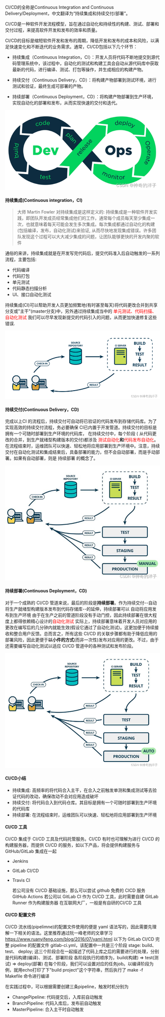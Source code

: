 

CI/CD的全称是Continuous Integration and Continuous Delivery/Deployment，中文翻译为“持续集成和持续交付/部署”。

CI/CD是一种软件开发流程模型，旨在通过自动化和持续性的构建、测试、部署和交付过程，来提高软件开发和发布的效率和质量。

CI/CD的目标是缩短软件开发和发布的周期，降低开发和发布的成本和风险，以满足快速变化和不断迭代的业务需求。通常，CI/CD包括以下几个环节：

- 持续集成（Continuous Integration，CI）：开发人员将代码不断地提交到源代码管理系统中，该过程中，自动化的测试和构建工具会自动从源代码库中获取最新的代码，进行编译、测试、打包等操作，并生成相应的构建产物。

- 持续交付（Continuous Delivery，CD）：将构建产物部署到测试环境，进行测试和验证，最终生成可部署的产物。

- 持续部署（Continuous Deployment，CD）：将构建产物部署到生产环境，实现自动化的部署和发布，从而实现快速的交付和迭代。

![img](CICD/watermark,type_d3F5LXplbmhlaQ,shadow_50,text_Q1NETiBA56We5aWH55qE5rSL5a2Q,size_19,color_FFFFFF,t_70,g_se,x_16.png)

#### 持续集成(Continuous integration，Cl)

> 大师 Martin Fowler 对持续集成是这样定义的:  持续集成是一种软件开发实践，即团队开发成员经常集成他们的工作，通常每个成员每天至少集成一次，也就意味着每天可能会发生多次集成。每次集成都通过自动化的构建(包括编译，发布，自动化测试)来验证,
> 从而尽快地发现集成错误。许多团队发现这个过程可以大大减少集成的问题，让团队能够更快的开发内聚的软件

通俗的来讲，持续集成就是在开发写完代码后，提交代码准入后自动触发的一系列流程，主要包括:

- 代码编译
- 代码打包
- 单元测试
- 代码静态扫描分析
- UI、接口自动化测试

持续集成(CI)可以帮助开发人员更加频繁地(有时甚至每天)将代码更改合并到共享分支或"主干"(master分支)中，另外通过持续集成当中的 <font color=red>单元测试、代码扫描、自动化测试 </font>我们可以尽早发现新提交的代码引入的问题，从而更加快速修复这些错误.

![img](CICD/watermark,type_d3F5LXplbmhlaQ,shadow_50,text_Q1NETiBA56We5aWH55qE5rSL5a2Q,size_20,color_FFFFFF,t_70,g_se,x_16-1718163818631-8.png)

#### 持续交付(Continuous Delivery，CD)
完成以上CI 的流程后，持续交付可自动将已验证的代码发布到存储代码库。为了实现高效的持续交付流程，务必要确保 CI已内置于开发管道。持续交付的目标是拥有一个可随时部署到生产环境的代码库， 
在持续交付中，每个阶段 ( 从代码更改的合并，到生产就绪型构建版本的交付)都涉及 <font color=red> 测试自动化</font>**和**<font color=red>代码发布自动化</font>。在流程结束时，运维团队可以快速、轻松地将应用部署到生产环境中。注意，持续交付在自动化测试和集成结束后，具备部署的能力，但不会自动部署，而是手动部署。如果有自动部署，则是 持续部署 的概念了。

![img](CICD/watermark,type_d3F5LXplbmhlaQ,shadow_50,text_Q1NETiBA56We5aWH55qE5rSL5a2Q,size_20,color_FFFFFF,t_70,g_se,x_16-1718163808004-3.jpeg)

#### 持续部署(Continuous Deployment，CD)
对于一个成熟的 CI/CD 管道来说，最后的阶段是**持续部署**。作为持续交付--自动将生产就绪型构建版本发布到代码存储库--的延伸，持续部署可以 自动将应用发布到生产环境
由于在生产之前的管道阶段没有手动门控，因此持续部署在很大程度上都得依赖精心设计的<font color=red>自动化测试</font>
实际上，持续部署意味着开发人员对应用的更改在编写后的几分钟内就能生效(假设它通过了自动化测试)。这更加便于持续接收和整合用户反馈。总而言之，所有这些 CI/CD 的关联步骤都有助于降低应用的部署风险，因此更便于**以小件的方式**(而非一次性)发布对应用的更改。不过，由于还需要编写自动化测试以适应 CI/CD 管道中的各种测试和发布阶段。

![img](CICD/watermark,type_d3F5LXplbmhlaQ,shadow_50,text_Q1NETiBA56We5aWH55qE5rSL5a2Q,size_20,color_FFFFFF,t_70,g_se,x_16.jpeg)

#### CI/CD小结
- 持续集成:  高频率的将代码合入主干，在合入之前触发单测和集成测试等去验证代码的改动，确保改动不会对应用造成破坏
- 持续交付:  将代码合入到代码仓库。其目标是拥有一个可随时部署到生产环境的代码库
- 持续部署:  在流程结束时，运维团队可以快速、轻松地将应用部署到生产环境

#### CI/CD 工具
CI/CD 集成于 CI/CD 工具及代码托管服务。CI/CD 有时也可理解为进行 CI/CD 的构建服务器，而提供 CI/CD 的服务，如以下产品，将会提供构建服务与 GitHub/GitLab 集成在一起

- Jenkins

- GitLab Cl/CD

- Travis Cl

  若公司没有 CI/CD 基础设施，那么可以尝试 github 免费的 CICD 服务 GitHub Actions
  若公司以 GitLab Cl 作为 CI/CD 工具，此时需要自建 GitLab Runner 作为构建服务器
  在互联网大厂，一般是有自研的CI/CD 工具

 #### CI/CD 配置文件
CI/CD 流水线(pipelimne)的配置文件使用的便是 yaml 语法写的，因此需要先理解一下相关的语法。这里推荐通过阮一峰老师的文章学习 https://www.ruanyifeng.com/blog/2016/07/yaml.html
以下为 GitLab CI/CD 完整 pipeline 的配置文件 gitlab-ci.yml，该配置中一共是三个阶段 stage:  build、test、 deploy; 这三个阶段合在一起描述了代码上库之后的需要进行的处理，分别是代码构建(编译)、测试、部署阶段
各阶段执行的顺序为，build(构建) => test(测试) => deploy(部署)
在每个阶段，我们可以设置对应的任务job。以编译阶段为例，就用echo打印了下"build project"这个字符串，然后执行了 make -f Makefile 命令进行编译

在实践过程中，可以根据需要创建三条pipeline，触发时机分别为

- ChangePipeline:  代码提交后，入库前自动触发
- BranchPipeline:  代码入库后，发布前自动触发
- MasterPipeline:  合入主干时自动触发